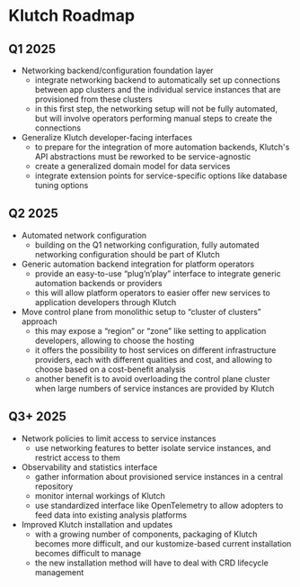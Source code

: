 # Klutch Roadmap

## Q1 2025

- Networking backend/configuration foundation layer 
    - integrate networking backend to automatically set up connections between app clusters and the 
      individual service instances that are provisioned from these clusters
    - in this first step, the networking setup will not be fully automated, but will involve 
      operators performing manual steps to create the connections
- Generalize Klutch developer-facing interfaces
    - to prepare for the integration of more automation backends, Klutch's API abstractions must 
      be reworked to be service-agnostic
    - create a generalized domain model for data services
    - integrate extension points for service-specific options like database tuning options

## Q2 2025

- Automated network configuration
    - building on the Q1 networking configuration, fully automated networking configuration 
      should be part of Klutch
- Generic automation backend integration for platform operators
    - provide an easy-to-use “plug’n’play” interface to integrate generic automation backends or 
      providers
    - this will allow platform operators to easier offer new services to application developers 
      through Klutch
- Move control plane from monolithic setup to “cluster of clusters” approach
    - this may expose a “region” or “zone” like setting to application developers, allowing to 
      choose the hosting
    - it offers the possibility to host services on different infrastructure providers, each with 
      different qualities and cost, and allowing to choose based on a cost-benefit analysis
    - another benefit is to avoid overloading the control plane cluster when large numbers of 
      service instances are provided by Klutch

## Q3+ 2025

- Network policies to limit access to service instances
    - use networking features to better isolate service instances, and restrict access to them 
- Observability and statistics interface
    - gather information about provisioned service instances in a central repository
    - monitor internal workings of Klutch
    - use standardized interface like OpenTelemetry to allow adopters to feed data into existing 
      analysis platforms
- Improved Klutch installation and updates
    - with a growing number of components, packaging of Klutch becomes more difficult, and our 
      kustomize-based current installation becomes difficult to manage 
    - the new installation method will have to deal with CRD lifecycle management
